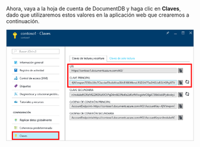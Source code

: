   Ahora, vaya a la hoja de cuenta de DocumentDB y haga clic en **Claves**, dado que utilizaremos estos valores en la aplicación web que crearemos a continuación.

![Captura de pantalla de Azure Portal, que muestra una cuenta de DocumentDB, con el botón Claves resaltado en la hoja de cuenta de DocumentDB, y los valores URI, CLAVE PRINCIPAL y CLAVE SECUNDARIA resaltados en la hoja Claves](./media/documentdb-keys/keys.png)



<!--HONumber=Jan17_HO1-->


